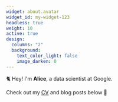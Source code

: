 ```yaml
---
widget: about.avatar
widget_id: my-widget-123
headless: true
weight: 10
active: true
design:
  columns: "2"
  background:
    text_color_light: false
    image_darken: 0
---
```

🐈 Hey! I'm **Alice**, a data scientist at Google.

Check out my [CV](/about/) and blog posts below 🌈